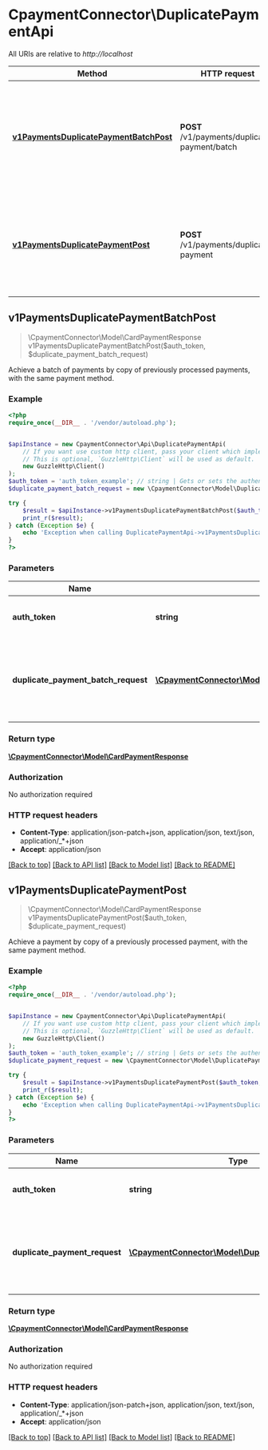 # CpaymentConnector\DuplicatePaymentApi

All URIs are relative to *http://localhost*

Method | HTTP request | Description
------------- | ------------- | -------------
[**v1PaymentsDuplicatePaymentBatchPost**](DuplicatePaymentApi.md#v1PaymentsDuplicatePaymentBatchPost) | **POST** /v1/payments/duplicate-payment/batch | Achieve a batch of payments by copy of previously processed payments, with the same payment method.
[**v1PaymentsDuplicatePaymentPost**](DuplicatePaymentApi.md#v1PaymentsDuplicatePaymentPost) | **POST** /v1/payments/duplicate-payment | Achieve a payment by copy of a previously processed payment, with the same payment method.



## v1PaymentsDuplicatePaymentBatchPost

> \CpaymentConnector\Model\CardPaymentResponse v1PaymentsDuplicatePaymentBatchPost($auth_token, $duplicate_payment_batch_request)

Achieve a batch of payments by copy of previously processed payments, with the same payment method.

### Example

```php
<?php
require_once(__DIR__ . '/vendor/autoload.php');


$apiInstance = new CpaymentConnector\Api\DuplicatePaymentApi(
    // If you want use custom http client, pass your client which implements `GuzzleHttp\ClientInterface`.
    // This is optional, `GuzzleHttp\Client` will be used as default.
    new GuzzleHttp\Client()
);
$auth_token = 'auth_token_example'; // string | Gets or sets the authentication token.
$duplicate_payment_batch_request = new \CpaymentConnector\Model\DuplicatePaymentBatchRequest(); // \CpaymentConnector\Model\DuplicatePaymentBatchRequest | All data needed to make process the payment, with the reference to the previously payment.

try {
    $result = $apiInstance->v1PaymentsDuplicatePaymentBatchPost($auth_token, $duplicate_payment_batch_request);
    print_r($result);
} catch (Exception $e) {
    echo 'Exception when calling DuplicatePaymentApi->v1PaymentsDuplicatePaymentBatchPost: ', $e->getMessage(), PHP_EOL;
}
?>
```

### Parameters


Name | Type | Description  | Notes
------------- | ------------- | ------------- | -------------
 **auth_token** | **string**| Gets or sets the authentication token. |
 **duplicate_payment_batch_request** | [**\CpaymentConnector\Model\DuplicatePaymentBatchRequest**](../Model/DuplicatePaymentBatchRequest.md)| All data needed to make process the payment, with the reference to the previously payment. | [optional]

### Return type

[**\CpaymentConnector\Model\CardPaymentResponse**](../Model/CardPaymentResponse.md)

### Authorization

No authorization required

### HTTP request headers

- **Content-Type**: application/json-patch+json, application/json, text/json, application/_*+json
- **Accept**: application/json

[[Back to top]](#) [[Back to API list]](../../README.md#documentation-for-api-endpoints)
[[Back to Model list]](../../README.md#documentation-for-models)
[[Back to README]](../../README.md)


## v1PaymentsDuplicatePaymentPost

> \CpaymentConnector\Model\CardPaymentResponse v1PaymentsDuplicatePaymentPost($auth_token, $duplicate_payment_request)

Achieve a payment by copy of a previously processed payment, with the same payment method.

### Example

```php
<?php
require_once(__DIR__ . '/vendor/autoload.php');


$apiInstance = new CpaymentConnector\Api\DuplicatePaymentApi(
    // If you want use custom http client, pass your client which implements `GuzzleHttp\ClientInterface`.
    // This is optional, `GuzzleHttp\Client` will be used as default.
    new GuzzleHttp\Client()
);
$auth_token = 'auth_token_example'; // string | Gets or sets the authentication token.
$duplicate_payment_request = new \CpaymentConnector\Model\DuplicatePaymentRequest(); // \CpaymentConnector\Model\DuplicatePaymentRequest | All data needed to make process the payment, with the reference to the previously payment.

try {
    $result = $apiInstance->v1PaymentsDuplicatePaymentPost($auth_token, $duplicate_payment_request);
    print_r($result);
} catch (Exception $e) {
    echo 'Exception when calling DuplicatePaymentApi->v1PaymentsDuplicatePaymentPost: ', $e->getMessage(), PHP_EOL;
}
?>
```

### Parameters


Name | Type | Description  | Notes
------------- | ------------- | ------------- | -------------
 **auth_token** | **string**| Gets or sets the authentication token. |
 **duplicate_payment_request** | [**\CpaymentConnector\Model\DuplicatePaymentRequest**](../Model/DuplicatePaymentRequest.md)| All data needed to make process the payment, with the reference to the previously payment. | [optional]

### Return type

[**\CpaymentConnector\Model\CardPaymentResponse**](../Model/CardPaymentResponse.md)

### Authorization

No authorization required

### HTTP request headers

- **Content-Type**: application/json-patch+json, application/json, text/json, application/_*+json
- **Accept**: application/json

[[Back to top]](#) [[Back to API list]](../../README.md#documentation-for-api-endpoints)
[[Back to Model list]](../../README.md#documentation-for-models)
[[Back to README]](../../README.md)

